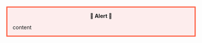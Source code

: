 <!-- markdownlint-disable-file MD041 -->

<div class="alert" style="
  background-color: rgba(255,0,0,0.0625);
  border: solid tomato;  /* #FF6347 */
  margin: 1em 0;
  padding: 1em 1em 0;
">
<header style="
  font-weight: bold;
  margin-bottom: 0.5em;
  text-align: center;
">🛑 Alert 🛑</header>

content

</div>
